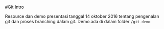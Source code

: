 #Git Intro

Resource dan demo presentasi tanggal 14 oktober 2016 tentang pengenalan git dan proses branching dalam git. Demo ada di dalam folder `/git-demo`
